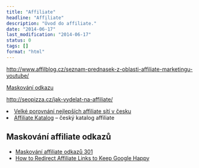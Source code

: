 ```yaml
---
title: "Affiliate"
headline: "Affiliate"
description: "Úvod do affiliate."
date: "2014-06-17"
last_modification: "2014-06-17"
status: 0
tags: []
format: "html"
---
```


http://www.affilblog.cz/seznam-prednasek-z-oblasti-affiliate-marketingu-youtube/

<a href="http://kod.djpw.cz/txib">Maskování odkazu</a>

http://seopizza.cz/jak-vydelat-na-affiliate/

<li><a href="http://www.tipinternet.cz/velke-porovnani-nejlepsich-affiliate-siti-v-cesku/">Velké porovnání nejlepších affiliate sítí v česku</a></li>

<li><a href="http://affiliatekatalog.com/">Affiliate Katalog</a> – český katalog affiliate</li>


<h2 id="maskovani">Maskování affiliate odkazů</h2>

<ul>
  <li><a href="http://diskuse.jakpsatweb.cz/?action=vthread&amp;forum=13&amp;topic=165784">Maskování affiliate odkazů 301</a></li>
  
  <li><a href="http://www.geekiti.com/2014/10/cloak-affiliate-links/">How to Redirect Affiliate Links to Keep Google Happy</a></li>
</ul>